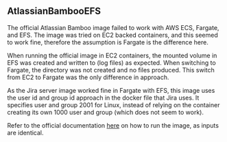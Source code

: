 ## AtlassianBambooEFS

The official Atlassian Bamboo image failed to work with AWS ECS, Fargate, and EFS.  The image was tried on EC2 backed containers, and this seemed to work fine, therefore the assumption is Fargate is the difference here.

When running the official image in EC2 containers, the mounted volume in EFS was created and written to (log files) as expected.  When switching to Fargate, the directory was not created and no files produced.  This switch from EC2 to Fargate was the only difference in approach.

As the Jira server image worked fine in Fargate with EFS, this image uses the user id and group id approach in the docker file that Jira uses.  It specifies user and group 2001 for Linux, instead of relying on the container creating its own 1000 user and group (which does not seem to work).

Refer to the official documentation [here](https://hub.docker.com/r/atlassian/bamboo-server) on how to run the image, as inputs are identical.